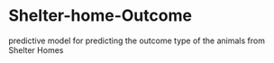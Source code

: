 # Shelter-home-Outcome
predictive model for predicting the outcome type of the animals from Shelter Homes
